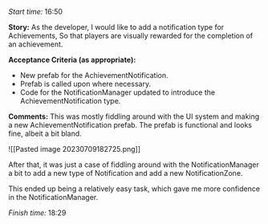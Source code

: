 
*Start time:* 16:50

**Story:** 
As the developer, I would like to add a notification type for Achievements,
So that players are visually rewarded for the completion of an achievement.

**Acceptance Criteria (as appropriate):**
- New prefab for the AchievementNotification.
- Prefab is called upon where necessary.
- Code for the NotificationManager updated to introduce the AchievementNotification type.

**Comments:** 
This was mostly fiddling around with the UI system and making a new AchievementNotification prefab. The prefab is functional and looks fine, albeit a bit bland.

![[Pasted image 20230709182725.png]]

After that, it was just a case of fiddling around with the NotificationManager a bit to add a new type of Notification and add a new NotificationZone.

This ended up being a relatively easy task, which gave me more confidence in the NotificationManager.

*Finish time:* 18:29